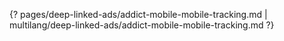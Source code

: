 {? pages/deep-linked-ads/addict-mobile-mobile-tracking.md | multilang/deep-linked-ads/addict-mobile-mobile-tracking.md ?}
